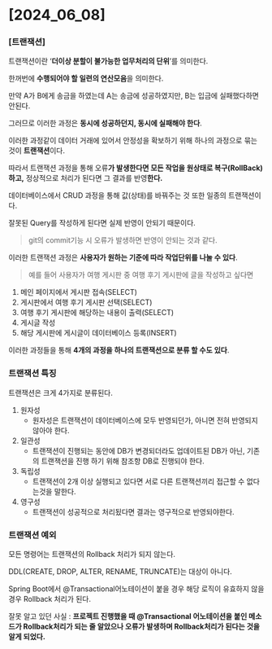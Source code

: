 # [2024_06_08]

### [트랜잭션]

트랜잭션이란 ‘**더이상 분할이 불가능한 업무처리의 단위**’를 의미한다.

한꺼번에 **수행되어야 할 일련의 연산모음**을 의미한다.

만약 A가 B에게 송금을 하였는데 A는 송금에 성공하였지만, B는 입금에 실패했다하면 안된다.

그러므로 이러한 과정은 **동시에 성공하던지, 동시에 실패해야 한다**.

이러한 과정같이 데이터 거래에 있어서 안정성을 확보하기 위해 하나의 과정으로 묶는 것이 **트랜잭션**이다.

따라서 트랜잭션 과정을 통해 오류**가 발생한다면 모든 작업을 원상태로 복구(RollBack)하고,** 정상적으로 처리가 된다면 그 결과를 반영**한다.**

데이터베이스에서 CRUD 과정을 통해 값(상태)를 바꿔주는 것 또한 일종의 트랜잭션이다.

잘못된 Query를 작성하게 된다면 실제 반영이 안되기 때문이다.

> git의 commit기능 시 오류가 발생하면 반영이 안되는 것과 같다.
>

이러한 트랜잭션 과정은 **사용자가 원하는 기준에 따라 작업단위를 나눌 수 있다**.

> 예를 들어 사용자가 여행 게시판 중 여행 후기 게시판에 글을 작성하고 싶다면
1) 메인 페이지에서 게시판 접속(SELECT)
2) 게시판에서 여행 후기 게시판 선택(SELECT)
3) 여행 후기 게시판에 해당하는 내용이 출력(SELECT)
4) 게시글 작성
5) 해당 게시판에 게시글이 데이터베이스 등록(INSERT)

이러한 과정들을 통해 **4개의 과정을 하나의 트랜잭션으로 분류 할 수도 있다**.

### 트랜잭션 특징

트랜잭션은 크게 4가지로 분류된다.

1. 원자성
   - 원자성은 트랜잭션이 데이터베이스에 모두 반영되던가, 아니면 전혀 반영되지 않아야 한다.
2. 일관성
   - 트랜잭션이 진행되는 동안에 DB가 변경되더라도 업데이트된 DB가 아닌, 기존의 트랜잭션을 진행 하기 위해 참조항 DB로 진행되야 한다.
3. 독립성
   - 트랜잭션이 2개 이상 실행되고 있다면 서로 다른 트랜잭션끼리 접근할 수 없다는것을 말한다.
4. 영구성
   - 트랜잭션이 성공적으로 처리됬다면 결과는 영구적으로 반영되야한다.

### 트랜잭션 예외

모든 명령어는 트랜잭션의 Rollback 처리가 되지 않는다.

DDL(CREATE, DROP, ALTER, RENAME, TRUNCATE)는 대상이 아니다.

Spring Boot에서 @Transactional어노테이션이 붙을 경우 해당 로직이 유효하지 않을 경우 Rollback 처리가 된다.

잘못 알고 있던 사실 : **프로젝트 진행했을 때 @Transactional 어노테이션을 붙인 메소드가 Rollback처리가 되는 줄 알았으나 오류가 발생하며 Rollback처리가 된다는 것을 알게 되었다.**